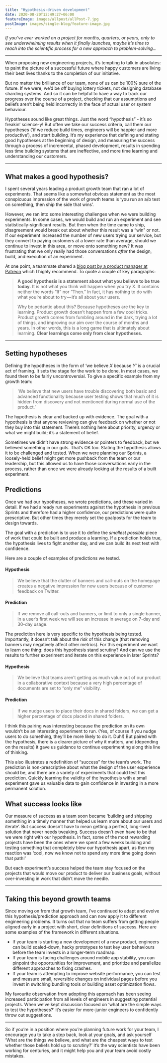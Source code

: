 ```yaml
---
title: "Hypothesis-driven development"
date: 2020-08-20T12:49:27+06:00
featureImage: images/allpost/allPost-7.jpg
postImage: images/single-blog/feature-image.jpg
---
```



_If you’ve ever worked on a project for months, quarters, or years, only to see underwhelming results when it finally launches, maybe it’s time to reach into the scientific process for a new approach to problem-solving…_

---

When proposing new engineering projects, it’s tempting to talk in absolutes: to paint the picture of a successful future where happy customers are living their best lives thanks to the completion of our initiative.

But no matter the brilliance of our team, none of us can be 100% sure of the future. If we were, we’d be off buying lottery tickets, not designing database sharding systems. And so it can be helpful to have a way to track our progress over the course of a project, checking that our assumptions and beliefs aren’t being held incorrectly in the face of actual user or system behaviour.

Hypotheses sound like great things. Just the word “hypothesis” - it’s so freakin’ science-y! But often we take our success criteria, call them our hypotheses (‘if we reduce build times, engineers will be happier and more productive’), and start building. It’s my experience that defining and stating good hypotheses at the beginning of design, and measuring the success through a process of incremental, phased development, results in spending less time building systems that are ineffective, and more time learning and understanding our customers.

---

## What makes a good hypothesis?

I spent several years leading a product growth team that ran a lot of experiments. That seems like a somewhat obvious statement as the most conspicuous impression of the work of growth teams is ‘you run an a/b test on something, then ship the side that wins’.

However, we ran into some interesting challenges when we were building experiments. In some cases, we would build and run an experiment and see statistically-significant results. But then when the time came to ship, disagreement would break out about whether this result was a “win” or not. If our experiment increased the number of new users trying our service, but they convert to paying customers at a lower rate than average, should we continue to invest in this area, or move onto something new?  It was frustrating that we only really had those conversations *after* the design, build, and execution of an experiment.

At one point, a teammate shared a [blog post by a product manager at Patreon](https://medium.com/@talraviv/thats-not-a-hypothesis-25666b01d5b4) which I highly recommend.  To quote a couple of key paragraphs:

> **A good hypothesis is a statement about what you believe to be true today.** It is not what you think will happen when you try X. It contains neither the words “If” nor “Then.” In fact, it has nothing to do with what you’re about to try — it’s all about your users.
> 
> Why be pedantic about this? Because hypotheses are the key to learning. Product growth doesn’t happen from a few cool tricks. Product growth comes from fumbling around in the dark, trying a lot of things, and improving our aim over the course of months and years. In other words, this is a long game that is ultimately about learning. **Clear learnings come only from clear hypotheses.**

---

## Setting hypotheses

Defining the hypotheses in the form of ‘we believe *X* because *Y*’ is a crucial act of framing. It sets the stage for the work to be done. In most cases, we found them to be fairly uncontroversial. To give a specific example from my growth team:

> ‘We believe that new users have trouble discovering both basic and advanced functionality because user testing shows that much of it is hidden from discovery and not mentioned during normal use of the product.’

The hypothesis is clear and backed up with evidence. The goal with a hypothesis is that anyone reviewing can give feedback on whether or not they buy into this statement. There’s nothing here about priority, urgency or what we might build; it’s a statement of belief.

Sometimes we didn’t have strong evidence or pointers to feedback, but we believed something in our guts. That’s OK too. Stating the hypothesis allows it to be challenged and tested. When we were planning our Sprints, a loosely-held belief might get more pushback from the team or our leadership, but this allowed us to have those conversations early in the process, rather than once we were already looking at the results of a built experiment.


## Predictions

Once we had our hypotheses, we wrote predictions, and these varied in detail. If we had already run experiments against the hypothesis in previous Sprints and therefore had a higher confidence, our predictions were quite prescriptive. But other times they merely set the goalposts for the team to design towards.

The goal with a prediction is to use it to define the *smallest possible* piece of work that could be built and produce a learning. If a prediction holds true, the hypothesis lives to fight another day, and we can build its next test with confidence.

Here are a couple of examples of predictions we tested.


#### Hypothesis
> We believe that the clutter of banners and call-outs on the homepage creates a negative impression for new users because of customer feedback on Twitter.
#### Prediction
> If we remove all call-outs and banners, or limit to only a single banner, in a user’s first week we will see an increase in average on 7-day and 30-day usage.


The prediction here is very specific to the hypothesis being tested. Importantly, it doesn’t talk about the *risk* of this change (that removing banners may negatively affect other metrics).  For this experiment we want to learn one thing: does this hypothesis stand scrutiny? And can we use the results to further experiment and iterate on this experience in later Sprints?


#### Hypothesis
> We believe that teams aren’t getting as much value out of our product in a collaborative context because a very high percentage of documents are set to “only me” visibility.
#### Prediction
> If we nudge users to place their docs in shared folders, we can get a higher percentage of docs placed in shared folders.


I think this pairing was interesting because the prediction on its own wouldn’t be an interesting experiment to run. (Yes, of course if you nudge users to do something, they’ll be more likely to do it. Duh!) But paired with the hypothesis, there is a clearer picture of why it matters, and (depending on the results) it gave us guidance to continue experimenting along this line of thinking.

This also illustrates a redefinition of “success” for the team’s work. The prediction is non-prescriptive about what the design of the user experience should be, and there are a variety of experiments that could test this prediction. Quickly learning the validity of the hypothesis with a small experiment gave us valuable data to gain confidence in investing in a more permanent solution.

## What success looks like

Our measure of success as a team soon became ‘building and shipping something in a timely manner that helped us learn more about our users and iterate’. But success doesn't have to mean getting a perfect, long-lived solution that never needs tweaking. Success doesn’t even have to be that we were right with our hypothesis. In fact, some of the most rewarding projects have been the ones where we spent a few weeks building and testing something that completely blew our hypothesis apart, as then my reaction was ‘cool, now we know not to spend any more time going down that path!’

But each experiment’s success helped the team stay focused on the projects that would move our product to deliver our business goals, without over-investing in work that didn’t move the needle.

---

## Taking this beyond growth teams

Since moving on from that growth team, I’ve continued to adapt and evolve this hypothesis/prediction approach and can now apply it to different engineering problems. It turns out that no team suffers from getting people aligned early in a project with short, clear definitions of success. Here are some examples of the framework in different situations.

* If your team is starting a new development of a new product, engineers can build scaled-down, hacky prototypes to test key user behaviours before the team invests in a longer-term roadmap.
* If your team is facing challenges around mobile app stability, you can pinpoint the opportunities for improvement, and prioritize and parallelize different approaches to fixing crashes.
* If your team is attempting to improve website performance, you can test and  measure small, reversible changes on individual pages before you invest in switching bundling tools or building asset optimization flows.

My favourite observation from adopting this approach has been seeing increased participation from all levels of engineers in suggesting potential projects. When we’ve kept discussion focused on ‘what are the simple ways to test the hypotheses?’ it’s easier for more-junior engineers to confidently throw out suggestions.

---

So if you’re in a position where you’re planning future work for your team, I encourage you to take a step back, look at your goals, and ask yourself ‘What are the things we believe, and what are the cheapest ways to test whether those beliefs hold up to scrutiny?’  It’s the way scientists have been working for centuries, and it might help you and your team avoid costly mistakes.
